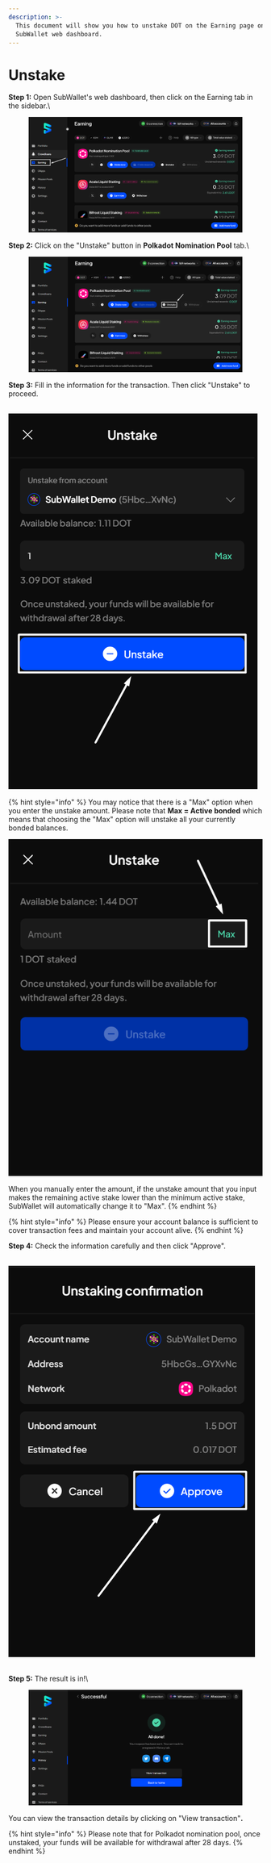 ```yaml
---
description: >-
  This document will show you how to unstake DOT on the Earning page on
  SubWallet web dashboard.
---
```


# Unstake

**Step 1:** Open SubWallet's web dashboard, then click on the Earning tab in the sidebar.\


<figure><img src="../../../.gitbook/assets/image (33).png" alt=""><figcaption></figcaption></figure>

**Step 2:** Click on the "Unstake" button in **Polkadot Nomination Pool** tab.\


<figure><img src="../../../.gitbook/assets/image (34).png" alt=""><figcaption></figcaption></figure>

**Step 3:** Fill in the information for the transaction. Then click "Unstake" to proceed.

\
![](<../../../.gitbook/assets/image (35).png>)



{% hint style="info" %}
You may notice that there is a "Max" option when you enter the unstake amount. Please note that **Max = Active bonded** which means that choosing the "Max" option will unstake all your currently bonded balances.

![](<../../../.gitbook/assets/image (538).png>)&#x20;

When you manually enter the amount, if the unstake amount that you input makes the remaining active stake lower than the minimum active stake, SubWallet will automatically change it to "Max".
{% endhint %}

{% hint style="info" %}
Please ensure your account balance is sufficient to cover transaction fees and maintain your account alive.
{% endhint %}

**Step 4:** Check the information carefully and then click "Approve".

\
![](<../../../.gitbook/assets/image (36).png>)

\
**Step 5:** The result is in!\


<figure><img src="../../../.gitbook/assets/image (37).png" alt=""><figcaption></figcaption></figure>

You can view the transaction details by clicking on "View transaction"**.**

{% hint style="info" %}
Please note that for Polkadot nomination pool, once unstaked, your funds will be available for withdrawal after 28 days.
{% endhint %}
